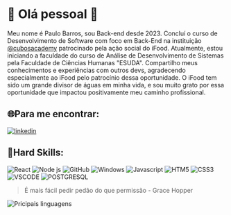 # :rocket: Olá pessoal 👋

Meu nome é Paulo Barros, sou Back-end desde 2023. Concluí o curso de Desenvolvimento de Software com foco em Back-End na instituição [@cubosacademy](https://cubos.academy/) patrocinado pela ação social do iFood. Atualmente, estou iniciando a faculdade do curso de Análise de Desenvolvimento de Sistemas pela Faculdade de Ciências Humanas "ESUDA". Compartilho meus conhecimentos e experiências com outros devs, agradecendo especialmente ao iFood pelo patrocínio dessa oportunidade. O iFood tem sido um grande divisor de águas em minha vida, e sou muito grato por essa oportunidade que impactou positivamente meu caminho profissional.

## :globe_with_meridians:Para me encontrar:
[![linkedin](https://img.shields.io/badge/LinkedIn-0077B5?style=for-the-badge&logo=linkedin&logoColor=white)](https://www.linkedin.com/in/paulo-barros-3bb732270/)

## :rotating_light:Hard Skills:

![React](https://img.shields.io/badge/React-20232A?style=for-the-badge&logo=react&logoColor=61DAFB)
![Node js](https://img.shields.io/badge/Node%20js-339933?style=for-the-badge&logo=nodedotjs&logoColor=white)
![GitHub ](https://img.shields.io/badge/GitHub-100000?style=for-the-badge&logo=github&logoColor=white)
![Windows](https://img.shields.io/badge/Windows-0078D6?style=for-the-badge&logo=windows&logoColor=white)
![Javascript](https://img.shields.io/badge/JavaScript-323330?style=for-the-badge&logo=javascript&logoColor=F7DF1E)
![HTM5](https://img.shields.io/badge/HTML5-E34F26?style=for-the-badge&logo=html5&logoColor=white)
![CSS3](https://img.shields.io/badge/CSS3-1572B6?style=for-the-badge&logo=css3&logoColor=white)
![VSCODE](https://img.shields.io/badge/VSCode-0078D4?style=for-the-badge&logo=visual%20studio%20code&logoColor=white)
![POSTGRESQL](https://img.shields.io/badge/PostgreSQL-316192?style=for-the-badge&logo=postgresql&logoColor=white)

> É mais fácil pedir pedão do que permissão  - Grace Hopper

![Pricipais linguagens](https://github-readme-stats.vercel.app/api/top-langs/?username=PauloBarros3335)
